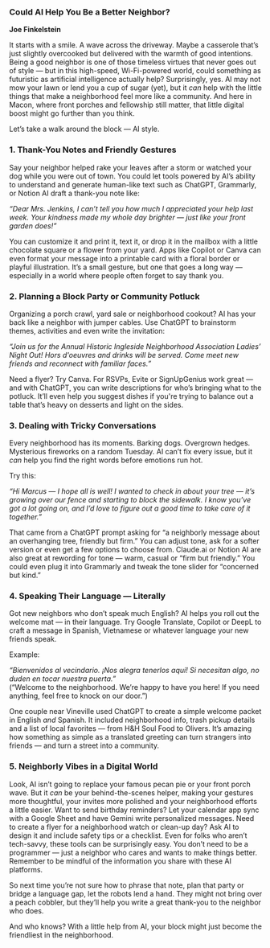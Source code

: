 ### **Could AI Help You Be a Better Neighbor?**

**Joe Finkelstein**

It starts with a smile. A wave across the driveway. Maybe a casserole that’s just slightly overcooked but delivered with the warmth of good intentions. Being a good neighbor is one of those timeless virtues that never goes out of style — but in this high-speed, Wi-Fi-powered world, could something as futuristic as artificial intelligence actually help? Surprisingly, yes. AI may not mow your lawn or lend you a cup of sugar (yet), but it *can* help with the little things that make a neighborhood feel more like a community. And here in Macon, where front porches and fellowship still matter, that little digital boost might go further than you think.

Let’s take a walk around the block — AI style.

### **1\. Thank-You Notes and Friendly Gestures**

Say your neighbor helped rake your leaves after a storm or watched your dog while you were out of town. You could let tools powered by AI’s ability to understand and generate human-like text such as ChatGPT, Grammarly, or Notion AI draft a thank-you note like:

*“Dear Mrs. Jenkins, I can’t tell you how much I appreciated your help last week. Your kindness made my whole day brighter — just like your front garden does\!”*

You can customize it and print it, text it, or drop it in the mailbox with a little chocolate square or a flower from your yard. Apps like Copilot or Canva can even format your message into a printable card with a floral border or playful illustration. It’s a small gesture, but one that goes a long way — especially in a world where people often forget to say thank you.

### **2\. Planning a Block Party or Community Potluck**

Organizing a porch crawl, yard sale or neighborhood cookout? AI has your back like a neighbor with jumper cables. Use ChatGPT to brainstorm themes, activities and even write the invitation:

*“Join us for the Annual Historic Ingleside Neighborhood Association Ladies’ Night Out\! Hors d'oeuvres and drinks will be served. Come meet new friends and reconnect with familiar faces.”*

Need a flyer? Try Canva. For RSVPs, Evite or SignUpGenius work great — and with ChatGPT, you can write descriptions for who’s bringing what to the potluck. It’ll even help you suggest dishes if you're trying to balance out a table that’s heavy on desserts and light on the sides.

### **3\. Dealing with Tricky Conversations**

Every neighborhood has its moments. Barking dogs. Overgrown hedges. Mysterious fireworks on a random Tuesday. AI can’t fix every issue, but it *can* help you find the right words before emotions run hot.

Try this:

*“Hi Marcus — I hope all is well\! I wanted to check in about your tree — it’s growing over our fence and starting to block the sidewalk. I know you’ve got a lot going on, and I’d love to figure out a good time to take care of it together.”*

That came from a ChatGPT prompt asking for “a neighborly message about an overhanging tree, friendly but firm.” You can adjust tone, ask for a softer version or even get a few options to choose from.  Claude.ai or Notion AI are also great at rewording for tone — warm, casual or “firm but friendly.” You could even plug it into Grammarly and tweak the tone slider for “concerned but kind.”

### **4\. Speaking Their Language — Literally**

Got new neighbors who don’t speak much English? AI helps you roll out the welcome mat — in their language. Try Google Translate, Copilot or DeepL to craft a message in Spanish, Vietnamese or whatever language your new friends speak.

Example:

*“Bienvenidos al vecindario. ¡Nos alegra tenerlos aquí\! Si necesitan algo, no duden en tocar nuestra puerta.”*  
 (“Welcome to the neighborhood. We’re happy to have you here\! If you need anything, feel free to knock on our door.”)

One couple near Vineville used ChatGPT to create a simple welcome packet in English *and* Spanish. It included neighborhood info, trash pickup details and a list of local favorites — from H\&H Soul Food to Olivers. It’s amazing how something as simple as a translated greeting can turn strangers into friends — and turn a street into a community.

### **5\. Neighborly Vibes in a Digital World**

Look, AI isn’t going to replace your famous pecan pie or your front porch wave. But it *can* be your behind-the-scenes helper, making your gestures more thoughtful, your invites more polished and your neighborhood efforts a little easier. Want to send birthday reminders? Let your calendar app sync with a Google Sheet and have Gemini write personalized messages. Need to create a flyer for a neighborhood watch or clean-up day? Ask AI to design it and include safety tips or a checklist. Even for folks who aren’t tech-savvy, these tools can be surprisingly easy. You don’t need to be a programmer — just a neighbor who cares and wants to make things better. Remember to be mindful of the information you share with these AI platforms.

So next time you’re not sure how to phrase that note, plan that party or bridge a language gap, let the robots lend a hand. They might not bring over a peach cobbler, but they’ll help you write a great thank-you to the neighbor who does.

And who knows? With a little help from AI, your block might just become the friendliest in the neighborhood.

